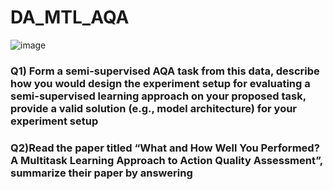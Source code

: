 # DA_MTL_AQA

 ![image](https://user-images.githubusercontent.com/68587770/202898419-9e0ac8b7-7a2f-4c7a-884c-e6af81d5b175.png)

 ### Q1) Form a semi-supervised AQA task from this data, describe how you would design the experiment setup for evaluating a semi-supervised learning approach on your proposed task, provide a valid solution (e.g., model architecture) for your experiment setup
 
 ### Q2)Read the paper titled “What and How Well You Performed? A Multitask Learning Approach to Action Quality Assessment”, summarize their paper by answering
 


